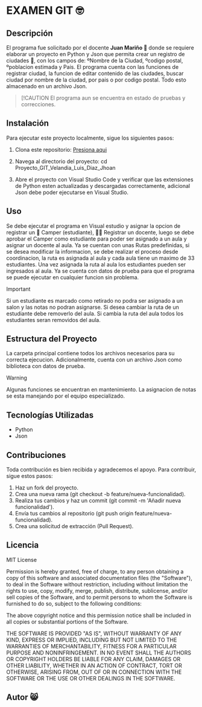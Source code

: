 # EXAMEN GIT  🤓
## Descripción

El programa fue solicitado por el docente **Juan Mariño 🥑** donde se requiere elaborar un proyecto en Python y Json que permita crear un registro de ciudades 📔, con los campos de: ºNombre de la Ciudad, ºcodigo postal, ºpoblacion estimada y Pais.
El programa cuenta con las funciones de registrar ciudad, la funcion   de editar contenido de las ciudades, buscar ciudad por nombre de la ciudad, por pais o por codigo postal. Todo esto almacenado en un archivo Json.

> [!CAUTION
> El programa aun se encuentra en estado de pruebas y correcciones.

## Instalación

Para ejecutar este proyecto localmente, sigue los siguientes pasos:

1. Clona este repositorio: [Presiona aqui]([https://github.com/Velandia28/Proyecto_GIT_Velandia_Luis_Diaz_Jhoan])

2. Navega al directorio del proyecto:
   cd Proyecto_GIT_Velandia_Luis_Diaz_Jhoan

3. Abre el proyecto con Visual Studio Code y verificar que las extensiones de Python esten actualizadas y descargadas correctamente, adicional Json debe poder ejecutarse en Visual Studio.

## Uso

Se debe ejecutar el programa en Visual estudio y asignar la opcion de registrar un 🚀 Camper (estudiante), 👨‍🏫 Registrar un docente, luego se debe aprobar el Camper como estudiante para poder ser asignado a un aula y asignar un docente al aula.
Ya se cuentan con unas Rutas predefinidas, si se desea modificar la informacion, se debe realizar el proceso desde coordinacion, la ruta es asignada al aula y cada aula tiene un maximo de 33 estudiantes.
Una vez asignada la ruta al aula los estudiantes pueden ser ingresados al aula.
Ya se cuenta con datos de prueba para que el programa se puede ejecutar en cualquier funcion sin problema.

> [!IMPORTANT]
> Si un estudiante es marcado como retirado no podra ser asignado a un salon y las notas no podran asignarse.
> Si desea cambiar la ruta de un estudiante debe removerlo del aula.
> Si cambia la ruta del aula todos los estudiantes seran removidos del aula.

## Estructura del Proyecto

La carpeta principal contiene todos los archivos necesarios para su correcta ejecucion. Adicionalmente, cuenta con un archivo Json como biblioteca con datos de prueba.

> [!WARNING]
> Algunas funciones se encuentran en mantenimiento.
> La asignacion de notas se esta manejando por el equipo especializado.

## Tecnologías Utilizadas

- Python
- Json

## Contribuciones

Toda contribución es bien recibida y agradecemos el apoyo. Para contribuir, sigue estos pasos:

1. Haz un fork del proyecto.
2. Crea una nueva rama (git checkout -b feature/nueva-funcionalidad).
3. Realiza tus cambios y haz un commit (git commit -m 'Añadir nueva funcionalidad').
4. Envía tus cambios al repositorio (git push origin feature/nueva-funcionalidad).
5. Crea una solicitud de extracción (Pull Request).

## Licencia

MIT License

Permission is hereby granted, free of charge, to any person obtaining a copy
of this software and associated documentation files (the "Software"), to deal
in the Software without restriction, including without limitation the rights
to use, copy, modify, merge, publish, distribute, sublicense, and/or sell
copies of the Software, and to permit persons to whom the Software is
furnished to do so, subject to the following conditions:

The above copyright notice and this permission notice shall be included in all
copies or substantial portions of the Software.

THE SOFTWARE IS PROVIDED "AS IS", WITHOUT WARRANTY OF ANY KIND, EXPRESS OR
IMPLIED, INCLUDING BUT NOT LIMITED TO THE WARRANTIES OF MERCHANTABILITY,
FITNESS FOR A PARTICULAR PURPOSE AND NONINFRINGEMENT. IN NO EVENT SHALL THE
AUTHORS OR COPYRIGHT HOLDERS BE LIABLE FOR ANY CLAIM, DAMAGES OR OTHER
LIABILITY, WHETHER IN AN ACTION OF CONTRACT, TORT OR OTHERWISE, ARISING FROM,
OUT OF OR IN CONNECTION WITH THE SOFTWARE OR THE USE OR OTHER DEALINGS IN THE
SOFTWARE.

## Autor 😸
